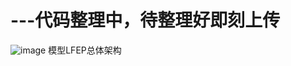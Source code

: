 # ---代码整理中，待整理好即刻上传
![image](https://github.com/user-attachments/assets/6588d64c-a081-447b-9982-b5b4c7e67212)
模型LFEP总体架构
